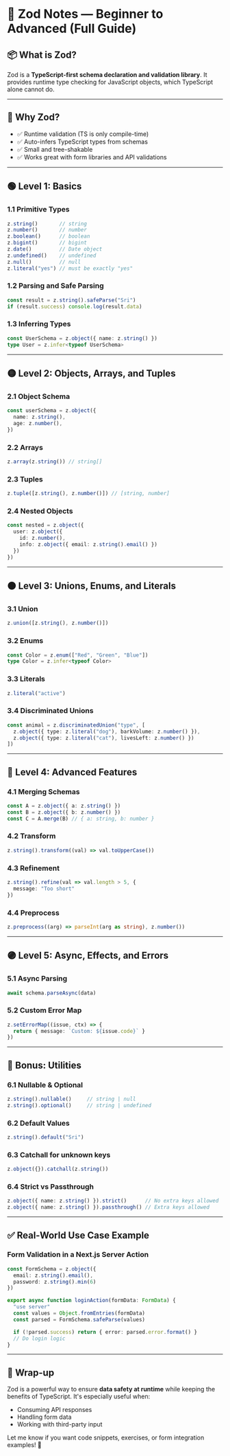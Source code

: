 # 🧾 Zod Notes — Beginner to Advanced (Full Guide)

## 📦 What is Zod?

Zod is a **TypeScript-first schema declaration and validation library**. It provides runtime type checking for JavaScript objects, which TypeScript alone cannot do.

---

## 📌 Why Zod?

* ✅ Runtime validation (TS is only compile-time)
* ✅ Auto-infers TypeScript types from schemas
* ✅ Small and tree-shakable
* ✅ Works great with form libraries and API validations

---

## 🟢 Level 1: Basics

### 1.1 Primitive Types

```ts
z.string()       // string
z.number()       // number
z.boolean()      // boolean
z.bigint()       // bigint
z.date()         // Date object
z.undefined()    // undefined
z.null()         // null
z.literal("yes") // must be exactly "yes"
```

### 1.2 Parsing and Safe Parsing

```ts
const result = z.string().safeParse("Sri")
if (result.success) console.log(result.data)
```

### 1.3 Inferring Types

```ts
const UserSchema = z.object({ name: z.string() })
type User = z.infer<typeof UserSchema>
```

---

## 🟡 Level 2: Objects, Arrays, and Tuples

### 2.1 Object Schema

```ts
const userSchema = z.object({
  name: z.string(),
  age: z.number(),
})
```

### 2.2 Arrays

```ts
z.array(z.string()) // string[]
```

### 2.3 Tuples

```ts
z.tuple([z.string(), z.number()]) // [string, number]
```

### 2.4 Nested Objects

```ts
const nested = z.object({
  user: z.object({
    id: z.number(),
    info: z.object({ email: z.string().email() })
  })
})
```

---

## 🟠 Level 3: Unions, Enums, and Literals

### 3.1 Union

```ts
z.union([z.string(), z.number()])
```

### 3.2 Enums

```ts
const Color = z.enum(["Red", "Green", "Blue"])
type Color = z.infer<typeof Color>
```

### 3.3 Literals

```ts
z.literal("active")
```

### 3.4 Discriminated Unions

```ts
const animal = z.discriminatedUnion("type", [
  z.object({ type: z.literal("dog"), barkVolume: z.number() }),
  z.object({ type: z.literal("cat"), livesLeft: z.number() })
])
```

---

## 🔵 Level 4: Advanced Features

### 4.1 Merging Schemas

```ts
const A = z.object({ a: z.string() })
const B = z.object({ b: z.number() })
const C = A.merge(B) // { a: string, b: number }
```

### 4.2 Transform

```ts
z.string().transform((val) => val.toUpperCase())
```

### 4.3 Refinement

```ts
z.string().refine(val => val.length > 5, {
  message: "Too short"
})
```

### 4.4 Preprocess

```ts
z.preprocess((arg) => parseInt(arg as string), z.number())
```

---

## 🟣 Level 5: Async, Effects, and Errors

### 5.1 Async Parsing

```ts
await schema.parseAsync(data)
```

### 5.2 Custom Error Map

```ts
z.setErrorMap((issue, ctx) => {
  return { message: `Custom: ${issue.code}` }
})
```

---

## 🔴 Bonus: Utilities

### 6.1 Nullable & Optional

```ts
z.string().nullable()     // string | null
z.string().optional()     // string | undefined
```

### 6.2 Default Values

```ts
z.string().default("Sri")
```

### 6.3 Catchall for unknown keys

```ts
z.object({}).catchall(z.string())
```

### 6.4 Strict vs Passthrough

```ts
z.object({ name: z.string() }).strict()      // No extra keys allowed
z.object({ name: z.string() }).passthrough() // Extra keys allowed
```

---

## ✅ Real-World Use Case Example

### Form Validation in a Next.js Server Action

```ts
const FormSchema = z.object({
  email: z.string().email(),
  password: z.string().min(6)
})

export async function loginAction(formData: FormData) {
  "use server"
  const values = Object.fromEntries(formData)
  const parsed = FormSchema.safeParse(values)

  if (!parsed.success) return { error: parsed.error.format() }
  // Do login logic
}
```

---

## 🏁 Wrap-up

Zod is a powerful way to ensure **data safety at runtime** while keeping the benefits of TypeScript. It's especially useful when:

* Consuming API responses
* Handling form data
* Working with third-party input

Let me know if you want code snippets, exercises, or form integration examples! 💪
